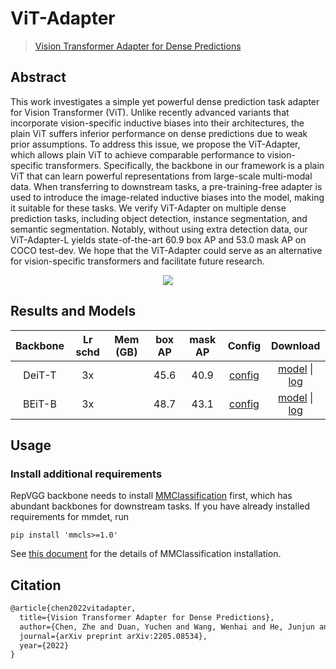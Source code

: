 # ViT-Adapter

> [Vision Transformer Adapter for Dense Predictions](https://arxiv.org/abs/2205.08534)

<!-- [ALGORITHM] -->

## Abstract

This work investigates a simple yet powerful dense prediction task adapter for Vision Transformer (ViT). Unlike recently advanced variants that incorporate vision-specific inductive biases into their architectures, the plain ViT suffers inferior performance on dense predictions due to weak prior assumptions. To address this issue, we propose the ViT-Adapter, which allows plain ViT to achieve comparable performance to vision-specific transformers. Specifically, the backbone in our framework is a plain ViT that can learn powerful representations from large-scale multi-modal data. When transferring to downstream tasks, a pre-training-free adapter is used to introduce the image-related inductive biases into the model, making it suitable for these tasks. We verify ViT-Adapter on multiple dense prediction tasks, including object detection, instance segmentation, and semantic segmentation. Notably, without using extra detection data, our ViT-Adapter-L yields state-of-the-art 60.9 box AP and 53.0 mask AP on COCO test-dev. We hope that the ViT-Adapter could serve as an alternative for vision-specific transformers and facilitate future research.

<div align=center>
<img src="https://user-images.githubusercontent.com/24734142/202935878-97c2b136-504b-48a3-964b-b79c2b5dbff8.png"/>
</div>

## Results and Models

| Backbone | Lr schd | Mem (GB) | box AP | mask AP |                             Config                             |         Download         |
| :------: | :-----: | :------: | :----: | :-----: | :------------------------------------------------------------: | :----------------------: |
|  DeiT-T  |   3x    |          |  45.6  |  40.9   | [config](./configs/mask-rcnn_vitadapter-deit-t_fpn_3x_coco.py) | [model](<>) \| [log](<>) |
|  BEiT-B  |   3x    |          |  48.7  |  43.1   |   [config](./configs/mask-rcnn_beitadapter-b_fpn_3x_coco.py)   | [model](<>) \| [log](<>) |

## Usage

### Install additional requirements

RepVGG backbone needs to install [MMClassification](https://github.com/open-mmlab/mmclassification) first, which has abundant backbones for downstream tasks.
If you have already installed requirements for mmdet, run

```shell
pip install 'mmcls>=1.0'
```

See [this document](https://mmclassification.readthedocs.io/en/latest/install.html) for the details of MMClassification installation.

## Citation

```latex
@article{chen2022vitadapter,
  title={Vision Transformer Adapter for Dense Predictions},
  author={Chen, Zhe and Duan, Yuchen and Wang, Wenhai and He, Junjun and Lu, Tong and Dai, Jifeng and Qiao, Yu},
  journal={arXiv preprint arXiv:2205.08534},
  year={2022}
}
```
